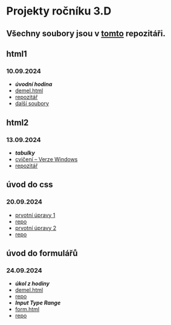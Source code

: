 # Projekty ročníku 3.D

## Všechny soubory jsou v [tomto](https://github.com/MarianDemel/pva_3.d_demel) repozitáři.


## html1

### 10.09.2024
- ***úvodní hodina***
- [demel.html](https://mariandemel.github.io/pva_3.d_demel/html1/demel.html)
- [repozitář](https://github.com/MarianDemel/pva_3.d_demel/blob/main/html1/demel.html)
- [další soubory](https://github.com/MarianDemel/pva_3.d_demel/tree/main/html1)

## html2
### 13.09.2024
- ***tabulky***
- [cvičení – Verze Windows](https://mariandemel.github.io/pva_3.d_demel/html2/tabulky.html)
- [repozitář](https://github.com/MarianDemel/pva_3.d_demel/blob/main/html2/tabulky.html)

## úvod do css
### 20.09.2024
- [prvotní úpravy 1](https://mariandemel.github.io/pva_3.d_demel/css1/0920_html.html)
- [repo](https://github.com/MarianDemel/pva_3.d_demel/blob/main/css1/0920_html.html)
- [prvotní úpravy 2](https://mariandemel.github.io/pva_3.d_demel/css1/0920_html_2.html)
- [repo](https://github.com/MarianDemel/pva_3.d_demel/blob/main/css1/0920_html_2.html)

## úvod do formulářů
### 24.09.2024
- ***úkol z hodiny***
- [demel.html](https://mariandemel.github.io/pva_3.d_demel/formular/demel.html)
- [repo](https://github.com/MarianDemel/pva_3.d_demel/blob/main/formular/demel.html)
- ***Input Type Range***
- [form.html](https://mariandemel.github.io/pva_3.d_demel/formular/form.html)
- [repo](https://github.com/MarianDemel/pva_3.d_demel/blob/main/formular/form.html)